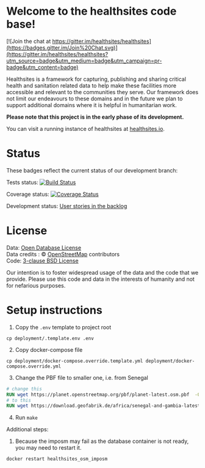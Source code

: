 # Welcome to the healthsites code base!

<!-- version 3.0.1 -->

[![Join the chat at https://gitter.im/healthsites/healthsites](https://badges.gitter.im/Join%20Chat.svg)](https://gitter.im/healthsites/healthsites?utm_source=badge&utm_medium=badge&utm_campaign=pr-badge&utm_content=badge)

Healthsites is a framework for capturing, publishing and sharing critical
health and sanitation related data to help make these facilities more
accessible and relevant to the communities they serve. Our framework does not
limit our endeavours to these domains and in the future we plan to support
additional domains where it is helpful in humanitarian work.

**Please note that this project is in the early phase of its development.**

You can visit a running instance of healthsites at [healthsites.io](http://healthsites.io).

# Status

These badges reflect the current status of our development branch:

Tests status: [![Build Status](https://travis-ci.org/healthsites/healthsites.svg?branch=develop)](https://travis-ci.org/healthsites/healthsites)

Coverage status: [![Coverage Status](https://coveralls.io/repos/github/healthsites/healthsites/badge.svg?branch=develop)](https://coveralls.io/github/healthsites/healthsites?branch=develop)

Development status: [User stories in the backlog](https://github.com/healthsites/healthsites/projects/12)

# License

Data: [Open Database License](http://opendatacommons.org/licenses/odbl/)<br>
Data credits : &copy; <a href="http://www.openstreetmap.org/copyright">OpenStreetMap</a> contributors <br>
Code: [3-clause BSD License](https://opensource.org/license/bsd-3-clause/)

Our intention is to foster widespread usage of the data and the code that we provide. Please use this code and data in the interests of humanity and not for nefarious purposes.

# Setup instructions

1. Copy the `.env` template to project root

```shell
cp deployment/.template.env .env
```

2. Copy docker-compose file

```shell
cp deployment/docker-compose.override.template.yml deployment/docker-compose.override.yml
```

3. Change the PBF file to smaller one, i.e. from Senegal

```Dockerfile
# change this
RUN wget https://planet.openstreetmap.org/pbf/planet-latest.osm.pbf  -O settings/country.pbf
# to this
RUN wget https://download.geofabrik.de/africa/senegal-and-gambia-latest.osm.pbf -O settings/country.pbf
```

4. Run `make`

Additional steps:

1. Because the imposm may fail as the database container is not ready, you may need to restart it.

```shell
docker restart healthsites_osm_imposm
```
